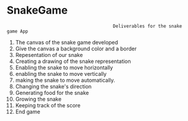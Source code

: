 # SnakeGame

                                            Deliverables for the snake game App
 1. The canvas of the snake game developed
 2. Give the canvas a background color and a border
 3. Repesentation of our snake
 4. Creating a drawing of the snake representation
 5. Enabling the snake to move horizontally
 6. enabling the snake to move vertically
 7. making the snake to move automatically.
 8. Changing the snake's direction
 9. Generating food for the snake
 10. Growing the snake 
 11. Keeping track of the score
 12. End game 
 
